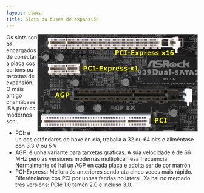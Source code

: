 ```yaml
---
layout: placa
title: Slots ou buses de expansión
---
```



<img style="float: right;" alt="slots" height="256px"  src="/imaxes/slots.jpg">

Os slots son os encargados de conectar a placa cos cartóns ou tarxetas de expansión. O máis antigo chamábase ISA pero os modernos son:

* PCI: é un dos estándares de hoxe en día, traballa a 32 ou 64 bits e aliméntase con 3,3 V ou 5 V
* AGP: é unha variante para tarxetas gráficas. A súa velocidade é de 66 MHz pero as versiones modernas multiplican esa frecuencia. Normalmente só hai un AGP en cada placa e adoita ser de cor marrón
* PCI-Express: Mellora ós anteriores sendo ata cinco veces máis rápido. Diferéncianse cos PCI por unhas fendas no lateral. Xa hai no mercado tres versións: PCIe 1.0 tamén 2.0 e incluso 3.0.
